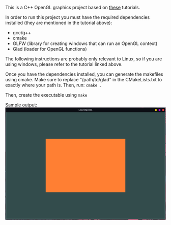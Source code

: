 This is a C++ OpenGL graphics project based on [these](https://learnopengl.com/Getting-started/Creating-a-window) tutorials.

In order to run this project you must have the required dependencies installed (they are mentioned in the tutorial above):
- gcc/g++
- cmake
- GLFW (library for creating windows that can run an OpenGL context)
- Glad (loader for OpenGL functions)

The following instructions are probably only relevant to Linux, so if you are using windows, please refer to the tutorial linked above.

Once you have the dependencies installed, you can generate the makefiles using cmake.
Make sure to replace "/path/to/glad" in the CMakeLists.txt to exactly where your path is. Then, run:
`cmake .`

Then, create the executable using
`make`

Sample output:
![alt text](https://github.com/glowinginthedark/openGL/raw/master/images/rectangle.png "Logo Title Text 1")

